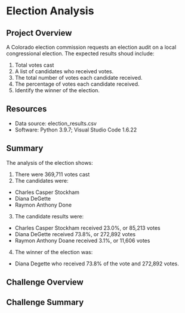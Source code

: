 # Election Analysis

## Project Overview
A Colorado election commission requests an election audit on a local congressional election. The expected results shoud include:
1. Total votes cast
2. A list of candidates who received votes.
3. The total number of votes each candidate received.
4. The percentage of votes each candidate received.
5. Identify the winner of the election.

## Resources
- Data source: election_results.csv
- Software: Python 3.9.7; Visual Studio Code 1.6.22

## Summary
The analysis of the election shows:
1. There were 369,711 votes cast
2. The candidates were:
  - Charles Casper Stockham
  - Diana DeGette
  - Raymon Anthony Done
3. The candidate results were:
  - Charles Casper Stockham received 23.0%, or 85,213 votes
  - Diana DeGette received 73.8%, or 272,892 votes
  - Raymon Anthony Doane received 3.1%, or 11,606 votes
4. The winner of the election was:
  - Diana Degette who received 73.8% of the vote and 272,892 votes.
## Challenge Overview

## Challenge Summary

